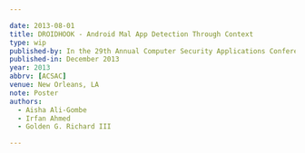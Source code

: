 ```yaml
---

date: 2013-08-01
title: DROIDHOOK - Android Mal App Detection Through Context
type: wip
published-by: In the 29th Annual Computer Security Applications Conference (ACSAC'13)
published-in: December 2013
year: 2013
abbrv: [ACSAC]
venue: New Orleans, LA
note: Poster
authors:
  - Aisha Ali-Gombe
  - Irfan Ahmed
  - Golden G. Richard III

---
```


